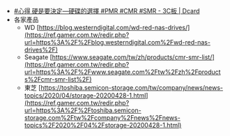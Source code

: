 - [#心得 硬是要決定—硬碟的選擇 #PMR #CMR #SMR - 3C板 | Dcard](https://www.dcard.tw/f/3c/p/235511349)
- 各家產品
	- WD
	  [https://blog.westerndigital.com/wd-red-nas-drives/](https://ref.gamer.com.tw/redir.php?url=https%3A%2F%2Fblog.westerndigital.com%2Fwd-red-nas-drives%2F)
	- Seagate
	  [https://www.seagate.com/tw/zh/products/cmr-smr-list/](https://ref.gamer.com.tw/redir.php?url=https%3A%2F%2Fwww.seagate.com%2Ftw%2Fzh%2Fproducts%2Fcmr-smr-list%2F)
	- 東芝
	  [https://toshiba.semicon-storage.com/tw/company/news/news-topics/2020/04/storage-20200428-1.html](https://ref.gamer.com.tw/redir.php?url=https%3A%2F%2Ftoshiba.semicon-storage.com%2Ftw%2Fcompany%2Fnews%2Fnews-topics%2F2020%2F04%2Fstorage-20200428-1.html)